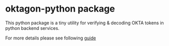 # oktagon-python package
This python package is a tiny utility for verifying & decoding OKTA tokens in python backend services.

For more details please see following [guide]()
